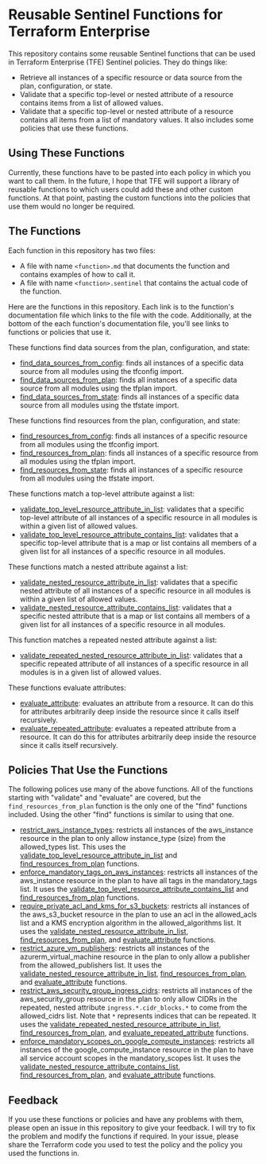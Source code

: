 # Reusable Sentinel Functions for Terraform Enterprise
This repository contains some reusable Sentinel functions that can be used in Terraform Enterprise (TFE) Sentinel policies. They do things like:
* Retrieve all instances of a specific resource or data source from the plan, configuration, or state.
* Validate that a specific top-level or nested attribute of a resource contains items from a list of allowed values.
* Validate that a specific top-level or nested attribute of a resource contains all items from a list of mandatory values.
It also includes some policies that use these functions.

## Using These Functions
Currently, these functions have to be pasted into each policy in which you want to call them. In the future, I hope that TFE will support a library of reusable functions to which users could add these and other custom functions. At that point, pasting the custom functions into the policies that use them would no longer be required.

## The Functions
Each function in this repository has two files:
* A file with name `<function>.md` that documents the function and contains examples of how to call it.
* A file with name `<function>.sentinel` that contains the actual code of the function.

Here are the functions in this repository. Each link is to the function's documentation file which links to the file with the code. Additionally, at the bottom of the each function's documentation file, you'll see links to functions or policies that use it.

These functions find data sources from the plan, configuration, and state:
* [find_data_sources_from_config](./functions/find_data_sources_from_config.md): finds all instances of a specific data source from all modules using the tfconfig import.
* [find_data_sources_from_plan](./functions/find_data_sources_from_plan.md): finds all instances of a specific data source from all modules using the tfplan import.
* [find_data_sources_from_state](./functions/find_data_sources_from_state.md): finds all instances of a specific data source from all modules using the tfstate import.

These functions find resources from the plan, configuration, and state:
* [find_resources_from_config](./functions/find_resources_from_config.md): finds all instances of a specific resource from all modules using the tfconfig import.
* [find_resources_from_plan](./functions/find_resources_from_plan.md): finds all instances of a specific resource from all modules using the tfplan import.
* [find_resources_from_state](./functions/find_resources_from_state.md): finds all instances of a specific resource from all modules using the tfstate import.

These functions match a top-level attribute against a list:
* [validate_top_level_resource_attribute_in_list](./functions/validate_top_level_resource_attribute_in_list.md): validates that a specific top-level attribute of all instances of a specific resource in all modules is within a given list of allowed values.
* [validate_top_level_resource_attribute_contains_list](./functions/validate_top_level_resource_attribute_contains_list.md): validates that a specific top-level attribute that is a map or list contains all members of a given list for all instances of a specific resource in all modules.

These functions match a nested attribute against a list:
* [validate_nested_resource_attribute_in_list](./functions/validate_nested_resource_attribute_in_list.md): validates that a specific nested attribute of all instances of a specific resource in all modules is within a given list of allowed values.
* [validate_nested_resource_attribute_contains_list](./functions/validate_nested_resource_attribute_contains_list.md): validates that a specific nested attribute that is a map or list contains all members of a given list for all instances of a specific resource in all modules.

This function matches a repeated nested attribute against a list:
* [validate_repeated_nested_resource_attribute_in_list](./functions/validate_repeated_nested_resource_attribute_in_list.md): validates that a specific repeated attribute of all instances of a specific resource in all modules is in a given list of allowed values.

These functions evaluate attributes:
* [evaluate_attribute](./functions/evaluate_attribute.md): evaluates an attribute from a resource. It can do this for attributes arbitrarily deep inside the resource since it calls itself recursively.
* [evaluate_repeated_attribute](./functions/evaluate_repeated_attribute.md): evaluates a repeated attribute from a resource. It can do this for attributes arbitrarily deep inside the resource since it calls itself recursively.

## Policies That Use the Functions
The following polices use many of the above functions. All of the functions starting with "validate" and "evaluate" are covered, but the `find_resources_from_plan` function is the only one of the "find" functions included. Using the other "find" functions is similar to using that one.
* [restrict_aws_instance_types](./policies/restrict_aws_instance_types.sentinel): restricts all instances of the aws_instance resource in the plan to only allow instance_type (size) from the allowed_types list. This uses the [validate_top_level_resource_attribute_in_list](./functions/validate_top_level_resource_attribute_in_list.md) and [find_resources_from_plan](./functions/find_resources_from_plan.md) functions.
* [enforce_mandatory_tags_on_aws_instances](./policies/enforce_mandatory_tags_on_aws_instances.sentinel): restricts all instances of the aws_instance resource in the plan to have all tags in the mandatory_tags list. It uses the [validate_top_level_resource_attribute_contains_list](./functions/validate_top_level_resource_attribute_contains_list.md) and [find_resources_from_plan](./functions/find_resources_from_plan.md) functions.
* [require_private_acl_and_kms_for_s3_buckets](./policies/require_private_acl_and_kms_for_s3_buckets.sentinel): restricts all instances of the aws_s3_bucket resource in the plan to use an acl in the allowed_acls list and a KMS encryption algorithm in the allowed_algorithms list. It uses the [validate_nested_resource_attribute_in_list](./functions/validate_nested_resource_attribute_in_list.md), [find_resources_from_plan](./functions/find_resources_from_plan.md), and [evaluate_attribute](./functions/evaluate_attribute.md) functions.
* [restrict_azure_vm_publishers](./policies/restrict_azure_vm_publishers.sentinel): restricts all instances of the azurerm_virtual_machine resource in the plan to only allow a publisher from the allowed_publishers list. It uses the [validate_nested_resource_attribute_in_list](./functions/validate_nested_resource_attribute_in_list.md), [find_resources_from_plan](./functions/find_resources_from_plan.md), and [evaluate_attribute](./functions/evaluate_attribute.md) functions.
* [restrict_aws_security_group_ingress_cidrs](./policies/restrict_aws_security_group_ingress_cidrs.sentinel): restricts all instances of the aws_security_group resource in the plan to only allow CIDRs in the repeated, nested attribute `ingress.*.cidr_blocks.*` to come from the allowed_cidrs list. Note that `*` represents indices that can be repeated. It uses the [validate_repeated_nested_resource_attribute_in_list](./functions/validate_repeated_nested_resource_attribute_in_list.md), [find_resources_from_plan](./functions/find_resources_from_plan.md), and [evaluate_repeated_attribute](./functions/evaluate_repeated_attribute.md) functions.
* [enforce_mandatory_scopes_on_google_compute_instances](./policies/enforce_mandatory_scopes_on_google_compute_instances.sentinel): restricts all instances of the google_compute_instance resource in the plan to have all service account scopes in the mandatory_scopes list. It uses the [validate_nested_resource_attribute_contains_list](./functions/validate_nested_resource_attribute_contains_list.md), [find_resources_from_plan](./functions/find_resources_from_plan.md), and [evaluate_attribute](./functions/evaluate_attribute.md) functions.

## Feedback
If you use these functions or policies and have any problems with them, please open an issue in this repository to give your feedback. I will try to fix the problem and modify the functions if required. In your issue, please share the Terraform code you used to test the policy and the policy you used the functions in.
